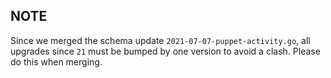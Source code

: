 ## NOTE

Since we merged the schema update `2021-07-07-puppet-activity.go`, all upgrades since `21` must be bumped by one version to avoid a clash. Please do this when merging.
